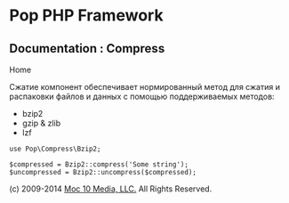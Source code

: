 Pop PHP Framework
=================

Documentation : Compress
------------------------

Home

Сжатие компонент обеспечивает нормированный метод для сжатия и
распаковки файлов и данных с помощью поддерживаемых методов:

-   bzip2
-   gzip & zlib
-   lzf

<!-- -->

    use Pop\Compress\Bzip2;

    $compressed = Bzip2::compress('Some string');
    $uncompressed = Bzip2::uncompress($compressed);

\(c) 2009-2014 [Moc 10 Media, LLC.](http://www.moc10media.com) All
Rights Reserved.
